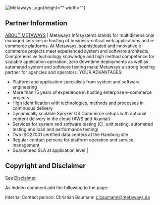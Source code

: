 ![Metaways Logo](https://cdn.document360.io/9fafa0d5-d76f-40c5-8b02-ab9515d3e879/Images/Documentation/metaways-logo.png){height="" width=""}


## Partner Information

[ABOUT METAWAYS](https://www.metaways.de/1/products/spryker-hosting/) 
| Metaways Infosystems stands for multidimensional managed services in hosting of business-critical web applications and e-commerce platforms. At Metaways, sophisticated and innovative e-commerce projects meet experienced system and software architects. Comprehensive technology knowledge and high method competence for scalable application operation, zero downtime deployments as well as automated system and software testing make Metaways a strong hosting partner for agencies and operators. 
 YOUR ADVANTAGES: 
* Platform and application specialists from system and software engineering
* More than 15 years of experience in hosting enterprise e-commerce projects
* High identification with technologies, methods and processes in continuous delivery
* Dynamically scalable Spryker OS Commerce setups with optional content delivery in the cloud (AWS and Akamai)
* Services for system and software testing (CI, unit testing, automated testing and load and performance testing)
* Two ISO27001 certified data centers at the Hamburg site
* Regular contact persons for platform operation and service management
* Guaranteed SLA at application level |

## Copyright and Disclaimer

See [Disclaimer](https://github.com/spryker/spryker-documentation).

As hidden comment add the following to the page:

Internal Contact person: Christian Baumann c.baumann@metaways.de

